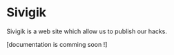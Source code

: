 Sivigik
=======

Sivigik is a web site which allow us to publish our hacks.

[documentation is comming soon !]